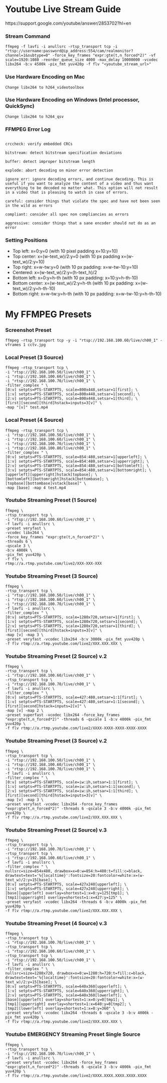 <h1>Youtube Live Stream Guide</h1>
https://support.google.com/youtube/answer/2853702?hl=en


<h3>Stream Command</h3>

```
ffmpeg -f lavfi -i anullsrc -rtsp_transport tcp -i "rtsp://username:password@ip_address:554/cam/realmonitor?channel=1&subtype=0" -force_key_frames "expr:gte(t,n_forced*2)" -vf scale=1920:1080 -reorder_queue_size 4000 -max_delay 10000000 -vcodec libx264 -b:v 4500k -pix_fmt yuv420p -f flv "<youtube_stream_url>"
```

<h3>Use Hardware Encoding on Mac</h3>

```
Change libx264 to h264_videotoolbox
```

<h3>Use Hardware Encoding on Windows (Intel processor, QuickSync)</h3>

```
Change libx264 to h264_qsv
```

<h3>FFMPEG Error Log</h3>

```

crccheck: verify embedded CRCs

bitstream: detect bitstream specification deviations

buffer: detect improper bitstream length

explode: abort decoding on minor error detection

ignore_err: ignore decoding errors, and continue decoding. This is useful if you want to analyze the content of a video and thus want everything to be decoded no matter what. This option will not result in a video that is pleasing to watch in case of errors.

careful: consider things that violate the spec and have not been seen in the wild as errors

compliant: consider all spec non compliancies as errors

aggressive: consider things that a sane encoder should not do as an error
```

<h3>Setting Positions</h3>


* Top left: x=0:y=0 (with 10 pixel padding x=10:y=10)
* Top center: x=(w-text_w)/2:y=0 (with 10 px padding x=(w-text_w)/2:y=10)
* Top right: x=w-tw:y=0 (with 10 px padding: x=w-tw-10:y=10)
* Centered: x=(w-text_w)/2:y=(h-text_h)/2
* Bottom left: x=0:y=h-th (with 10 px padding: x=10:y=h-th-10)
* Bottom center: x=(w-text_w)/2:y=h-th (with 10 px padding: x=(w-text_w)/2:y=h-th-10)
* Bottom right: x=w-tw:y=h-th (with 10 px padding: x=w-tw-10:y=h-th-10)


<h1>My FFMPEG Presets</h1>

<h3>Screenshot Preset</h3>

```
ffmpeg -rtsp_transport tcp -y -i "rtsp://192.168.100.60/live/ch00_1" -vframes 1 cctv.jpg
```

<h3>Local Preset (3 Source)</h3>

```
ffmpeg -rtsp_transport tcp \
-i "rtsp://192.168.100.50/live/ch00_1" \
-i "rtsp://192.168.100.60/live/ch00_1" \
-i "rtsp://192.168.100.70/live/ch00_1" \
-filter_complex " \
[0:v] setpts=PTS-STARTPTS, scale=800x448,setsar=1[first]; \
[1:v] setpts=PTS-STARTPTS, scale=800x448,setsar=1[second]; \
[2:v] setpts=PTS-STARTPTS, scale=800x448,setsar=1[third]; \
[first][second][third]hstack=inputs=3[v]" \
-map "[v]" test.mp4
```

<h3>Local Preset (4 Source)</h3>

```
ffmpeg -rtsp_transport tcp \
-i "rtsp://192.168.100.50/live/ch00_1" \
-i "rtsp://192.168.100.60/live/ch00_1" \
-i "rtsp://192.168.100.70/live/ch00_1" \
-i "rtsp://192.168.100.80/live/ch00_1" \
-filter_complex " \
[0:v] setpts=PTS-STARTPTS, scale=854:480,setsar=1[upperleft]; \
[1:v] setpts=PTS-STARTPTS, scale=854:480,setsar=1[upperright]; \
[2:v] setpts=PTS-STARTPTS, scale=854:480,setsar=1[bottomleft]; \
[3:v] setpts=PTS-STARTPTS, scale=854:480,setsar=1[bottomright]; \
[upperleft][upperright]hstack[topbase]; \
[bottomleft][bottomright]hstack[bottombase]; \
[topbase][bottombase]vstack[base]" \
-map [base] -map 4 test.mp4
```

<h3>Youtube Streaming Preset (1 Source)</h3>

```
ffmpeg \
-rtsp_transport tcp \
-i "rtsp://192.168.100.60/live/ch00_1" \
-f lavfi -i anullsrc \
-preset veryfast \
-vcodec libx264 \
-force_key_frames "expr:gte(t,n_forced*2)" \
-threads 6 \
-qscale 3 \
-b:v 4000k \
-pix_fmt yuv420p \
-f flv \
rtmp://a.rtmp.youtube.com/live2/XXX-XXX-XXX
```

<h3>Youtube Streaming Preset (3 Source)</h3>

```
ffmpeg \
-rtsp_transport tcp \
-i "rtsp://192.168.100.50/live/ch00_1" \
-i "rtsp://192.168.100.60/live/ch00_1" \
-i "rtsp://192.168.100.70/live/ch00_1" \
-f lavfi -i anullsrc \
-filter_complex " \
[0:v] setpts=PTS-STARTPTS, scale=1280x720,setsar=1[first]; \
[1:v] setpts=PTS-STARTPTS, scale=1280x720,setsar=1[second]; \
[2:v] setpts=PTS-STARTPTS, scale=1280x720,setsar=1[third]; \
[first][second][third]hstack=inputs=3[v]" \
-map [v] -map 3 \
-preset veryfast -vcodec libx264 -b:v 3000k -pix_fmt yuv420p \
-f flv rtmp://a.rtmp.youtube.com/live2/XXX.XXX.XXX \
```
<h3>Youtube Streaming Preset (2 Source) v.2</h3>

```
ffmpeg \
-rtsp_transport tcp \
-i "rtsp://192.168.100.60/live/ch00_1" \
-rtsp_transport tcp \
-i "rtsp://192.168.100.70/live/ch00_1" \
-f lavfi -i anullsrc \
-filter_complex " \
[0:v] setpts=PTS-STARTPTS, scale=427:480,setsar=1:1[first]; \
[1:v] setpts=PTS-STARTPTS, scale=427:480,setsar=1:1[second]; \
[first][second]hstack=inputs=2[v]" \
-map [v] -map 2 \
-preset superfast -vcodec libx264 -force_key_frames "expr:gte(t,n_forced*2)" -threads 6 -qscale 1 -b:v 4000k -pix_fmt yuv420p \
-f flv rtmp://a.rtmp.youtube.com/live2/XXXX-XXXX-XXXX-XXXX-XXXX
```

<h3>Youtube Streaming Preset (3 Source) v.2</h3>

```
ffmpeg \
-rtsp_transport tcp \
-i "rtsp://192.168.100.50/live/ch00_1" \
-i "rtsp://192.168.100.60/live/ch00_1" \
-i "rtsp://192.168.100.70/live/ch00_1" \
-f lavfi -i anullsrc \
-filter_complex " \
[0:v] setpts=PTS-STARTPTS, scale=iw:ih,setsar=1:1[first]; \
[1:v] setpts=PTS-STARTPTS, scale=iw:ih,setsar=1:1[second]; \
[2:v] setpts=PTS-STARTPTS, scale=iw:ih,setsar=1:1[third]; \
[first][second][third]hstack=inputs=3[v]" \
-map [v] -map 3 \
-preset veryfast -vcodec libx264 -force_key_frames "expr:gte(t,n_forced*2)" -threads 6 -qscale 3 -b:v 4000k -pix_fmt yuv420p \
-f flv rtmp://a.rtmp.youtube.com/live2/XXX.XXX.XXX \
```

<h3>Youtube Streaming Preset (2 Source) v.3</h3>

```
ffmpeg \
-rtsp_transport tcp \
-i "rtsp://192.168.100.70/live/ch00_1" \
-rtsp_transport tcp \
-i "rtsp://192.168.100.60/live/ch00_1" \
-f lavfi -i anullsrc \
-filter_complex " \
nullsrc=size=854x480, drawbox=x=0:w=854:h=480:t=fill:c=black, drawtext=text='%{localtime}':fontsize=20:fontcolor=white:x=(w-text_w)/2:y=15[base]; \
[0:v] setpts=PTS-STARTPTS, scale=427x240[upperleft]; \
[1:v] setpts=PTS-STARTPTS, scale=427x240[upperright]; \
[base][upperleft] overlay=shortest=1:x=0:y=125[tmp1]; \
[tmp1][upperright] overlay=shortest=1:x=427:y=125" \
-preset veryfast -vcodec libx264 -threads 6 -b:v 4000k -pix_fmt yuv420p \
-f flv rtmp://a.rtmp.youtube.com/live2/XXX.XXX.XXX \
```

<h3>Youtube Streaming Preset (4 Source) v.3</h3>

```
ffmpeg \
-rtsp_transport tcp \
-i "rtsp://192.168.100.70/live/ch00_1" \
-rtsp_transport tcp \
-i "rtsp://192.168.100.60/live/ch00_1" \
-rtsp_transport tcp \
-i "rtsp://192.168.100.50/live/ch00_1" \
-f lavfi -i anullsrc \
-filter_complex " \
nullsrc=size=1280x720, drawbox=x=0:w=1280:h=720:t=fill:c=black, drawtext=text='%{localtime}':fontsize=20:fontcolor=white:x=(w-text_w)/2:y=15[base]; \
[0:v] setpts=PTS-STARTPTS, scale=640x360[upperleft]; \
[1:v] setpts=PTS-STARTPTS, scale=640x360[upperright]; \
[2:v] setpts=PTS-STARTPTS, scale=640x360[lowerleft]; \
[base][upperleft] overlay=shortest=1:x=0:y=0[tmp1]; \
[tmp1][upperright] overlay=shortest=1:x=640:y=0[tmp2]; \
[tmp2][lowerleft] overlay=shortest=1:x=0:y=360" \
-preset veryfast -vcodec libx264 -threads 6 -qscale 3 -b:v 4000k -pix_fmt yuv420p \
-f flv rtmp://a.rtmp.youtube.com/live2/XXX.XXX.XXX \
```

<h3>Youtube EMERGENCY Streaming Preset Single Source</h3>

```
ffmpeg \
-rtsp_transport tcp \
-i "rtsp://192.168.100.70/live/ch00_1" \
-f lavfi -i anullsrc \
-preset veryfast -vcodec libx264 -force_key_frames "expr:gte(t,n_forced*2)" -threads 6 -qscale 3 -b:v 4000k -pix_fmt yuv420p \
-f flv rtmp://a.rtmp.youtube.com/live2/XXXX.XXXX.XXXX.XXXX.XXXX
```


